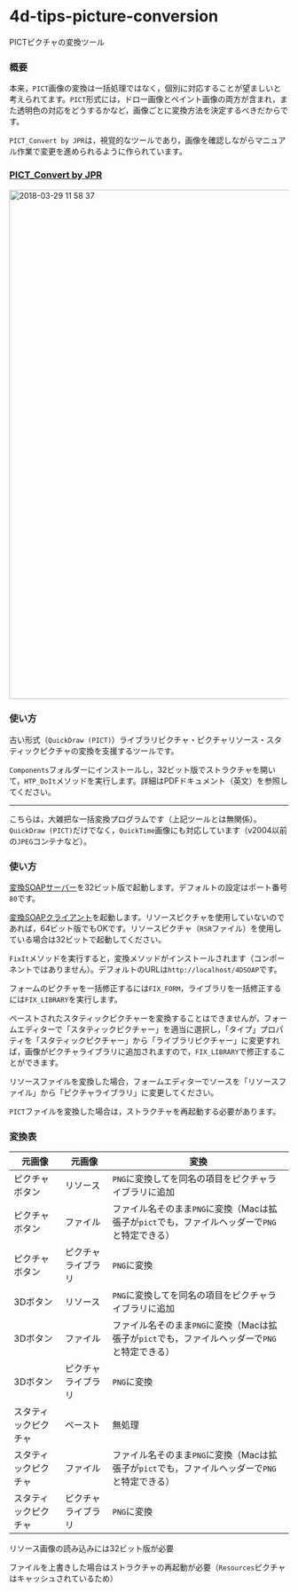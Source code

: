 # 4d-tips-picture-conversion

PICTピクチャの変換ツール

### 概要

本来，``PICT``画像の変換は一括処理ではなく，個別に対応することが望ましいと考えられてます。``PICT``形式には，ドロー画像とペイント画像の両方が含まれ，また透明色の対応をどうするかなど，画像ごとに変換方法を決定するべきだからです。

``PICT_Convert by JPR``は，視覚的なツールであり，画像を確認しながらマニュアル作業で変更を進められるように作られています。

### [PICT_Convert by JPR](https://github.com/4D-JP/4d-tips-picture-conversion/releases/tag/1.0)

<img width="918" alt="2018-03-29 11 58 37" src="https://user-images.githubusercontent.com/10509075/38067652-896ffb64-3348-11e8-9804-3ef7548653cf.png">

### 使い方

古い形式（``QuickDraw (PICT)``）ライブラリピクチャ・ピクチャリソース・スタティックピクチャの変換を支援するツールです。

``Components``フォルダーにインストールし，32ビット版でストラクチャを開いて，``HTP_DoIt``メソッドを実行します。詳細はPDFドキュメント（英文）を参照してください。

---

こちらは，大雑把な一括変換プログラムです（上記ツールとは無関係）。``QuickDraw (PICT)``だけでなく，``QuickTime``画像にも対応しています（v2004以前の``JPEG``コンテナなど）。

### 使い方

[変換SOAPサーバー](https://github.com/4D-JP/4d-tips-picture-conversion/releases/tag/1.2)を32ビット版で起動します。デフォルトの設定はポート番号``80``です。

[変換SOAPクライアント](https://github.com/4D-JP/4d-tips-picture-conversion/releases/tag/1.1)を起動します。リソースピクチャを使用していないのであれば，64ビット版でもOKです。リソースピクチャ（``RSR``ファイル）を使用している場合は32ビットで起動してください。

``FixIt``メソッドを実行すると，変換メソッドがインストールされます（コンポーネントではありません）。デフォルトのURLは``http://localhost/4DSOAP``です。

フォームのピクチャを一括修正するには``FIX_FORM``，ライブラリを一括修正するには``FIX_LIBRARY``を実行します。

ペーストされたスタティックピクチャーを変換することはできませんが，フォームエディターで「スタティックピクチャー」を適当に選択し，「タイプ」プロパティを「スタティックピクチャー」から「ライブラリピクチャー」に変更すれば，画像がピクチャライブラリに追加されますので，``FIX_LIBRARY``で修正することができます。

リソースファイルを変換した場合，フォームエディターでソースを「リソースファイル」から「ピクチャライブラリ」に変更してください。

``PICT``ファイルを変換した場合は，ストラクチャを再起動する必要があります。

### 変換表

| 元画像 | 元画像 | 変換 |
| --- | --- | --- |
| ピクチャボタン | リソース | ``PNG``に変換してを同名の項目をピクチャライブラリに追加 |
| ピクチャボタン | ファイル | ファイル名そのまま``PNG``に変換（Macは拡張子が``pict``でも，ファイルヘッダーで``PNG``と特定できる） |
| ピクチャボタン | ピクチャライブラリ | ``PNG``に変換 |
| 3Dボタン | リソース | ``PNG``に変換してを同名の項目をピクチャライブラリに追加 |
| 3Dボタン | ファイル | ファイル名そのまま``PNG``に変換（Macは拡張子が``pict``でも，ファイルヘッダーで``PNG``と特定できる） |
| 3Dボタン | ピクチャライブラリ | ``PNG``に変換 |
| スタティックピクチャ | ペースト | 無処理 |
| スタティックピクチャ | ファイル | ファイル名そのまま``PNG``に変換（Macは拡張子が``pict``でも，ファイルヘッダーで``PNG``と特定できる） |
| スタティックピクチャ | ピクチャライブラリ | ``PNG``に変換 |

リソース画像の読み込みには32ビット版が必要

ファイルを上書きした場合はストラクチャの再起動が必要（``Resources``ピクチャはキャッシュされているため）
